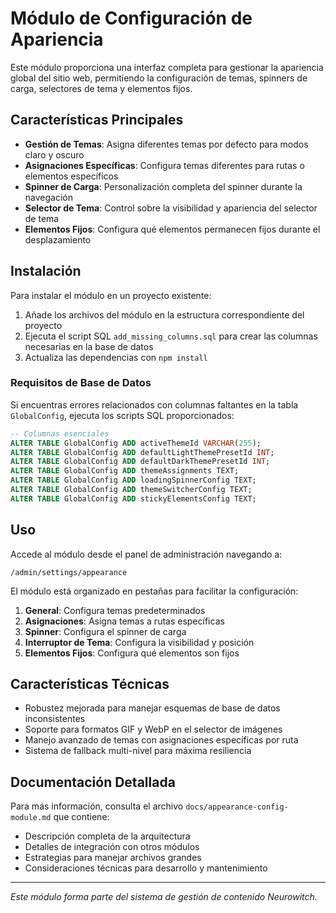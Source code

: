# Módulo de Configuración de Apariencia

Este módulo proporciona una interfaz completa para gestionar la apariencia global del sitio web, permitiendo la configuración de temas, spinners de carga, selectores de tema y elementos fijos.

## Características Principales

- **Gestión de Temas**: Asigna diferentes temas por defecto para modos claro y oscuro
- **Asignaciones Específicas**: Configura temas diferentes para rutas o elementos específicos
- **Spinner de Carga**: Personalización completa del spinner durante la navegación
- **Selector de Tema**: Control sobre la visibilidad y apariencia del selector de tema
- **Elementos Fijos**: Configura qué elementos permanecen fijos durante el desplazamiento

## Instalación

Para instalar el módulo en un proyecto existente:

1. Añade los archivos del módulo en la estructura correspondiente del proyecto
2. Ejecuta el script SQL `add_missing_columns.sql` para crear las columnas necesarias en la base de datos
3. Actualiza las dependencias con `npm install`

### Requisitos de Base de Datos

Si encuentras errores relacionados con columnas faltantes en la tabla `GlobalConfig`, ejecuta los scripts SQL proporcionados:

```sql
-- Columnas esenciales
ALTER TABLE GlobalConfig ADD activeThemeId VARCHAR(255);
ALTER TABLE GlobalConfig ADD defaultLightThemePresetId INT;
ALTER TABLE GlobalConfig ADD defaultDarkThemePresetId INT;
ALTER TABLE GlobalConfig ADD themeAssignments TEXT;
ALTER TABLE GlobalConfig ADD loadingSpinnerConfig TEXT;
ALTER TABLE GlobalConfig ADD themeSwitcherConfig TEXT;
ALTER TABLE GlobalConfig ADD stickyElementsConfig TEXT;
```

## Uso

Accede al módulo desde el panel de administración navegando a:
```
/admin/settings/appearance
```

El módulo está organizado en pestañas para facilitar la configuración:

1. **General**: Configura temas predeterminados
2. **Asignaciones**: Asigna temas a rutas específicas
3. **Spinner**: Configura el spinner de carga
4. **Interruptor de Tema**: Configura la visibilidad y posición
5. **Elementos Fijos**: Configura qué elementos son fijos

## Características Técnicas

- Robustez mejorada para manejar esquemas de base de datos inconsistentes
- Soporte para formatos GIF y WebP en el selector de imágenes
- Manejo avanzado de temas con asignaciones específicas por ruta
- Sistema de fallback multi-nivel para máxima resiliencia

## Documentación Detallada

Para más información, consulta el archivo `docs/appearance-config-module.md` que contiene:

- Descripción completa de la arquitectura
- Detalles de integración con otros módulos
- Estrategias para manejar archivos grandes
- Consideraciones técnicas para desarrollo y mantenimiento

---

*Este módulo forma parte del sistema de gestión de contenido Neurowitch.*
